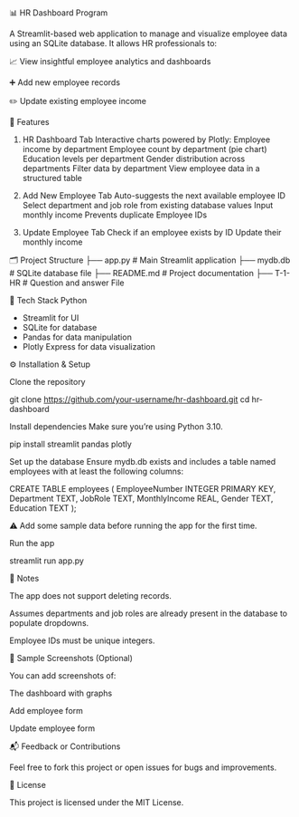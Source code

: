 📊 HR Dashboard Program

A Streamlit-based web application to manage and visualize employee data using an SQLite database. It allows HR professionals to:

📈 View insightful employee analytics and dashboards

➕ Add new employee records

✏️ Update existing employee income

🚀 Features
1. HR Dashboard Tab
Interactive charts powered by Plotly:
Employee income by department
Employee count by department (pie chart)
Education levels per department
Gender distribution across departments
Filter data by department
View employee data in a structured table

2. Add New Employee Tab
Auto-suggests the next available employee ID
Select department and job role from existing database values
Input monthly income
Prevents duplicate Employee IDs

3. Update Employee Tab
Check if an employee exists by ID
Update their monthly income

🗂️ Project Structure
├── app.py               # Main Streamlit application
├── mydb.db              # SQLite database file
├── README.md            # Project documentation
├── T-1-HR               # Question and answer File 

🧰 Tech Stack
Python
- Streamlit for UI
- SQLite for database
- Pandas for data manipulation
- Plotly Express for data visualization

⚙️ Installation & Setup

Clone the repository

git clone https://github.com/your-username/hr-dashboard.git
cd hr-dashboard


Install dependencies
Make sure you’re using Python 3.10.

pip install streamlit pandas plotly


Set up the database
Ensure mydb.db exists and includes a table named employees with at least the following columns:

CREATE TABLE employees (
    EmployeeNumber INTEGER PRIMARY KEY,
    Department TEXT,
    JobRole TEXT,
    MonthlyIncome REAL,
    Gender TEXT,
    Education TEXT
);


⚠️ Add some sample data before running the app for the first time.

Run the app

streamlit run app.py

📝 Notes

The app does not support deleting records.

Assumes departments and job roles are already present in the database to populate dropdowns.

Employee IDs must be unique integers.

📸 Sample Screenshots (Optional)

You can add screenshots of:

The dashboard with graphs

Add employee form

Update employee form

📬 Feedback or Contributions

Feel free to fork this project or open issues for bugs and improvements.

📄 License

This project is licensed under the MIT License.